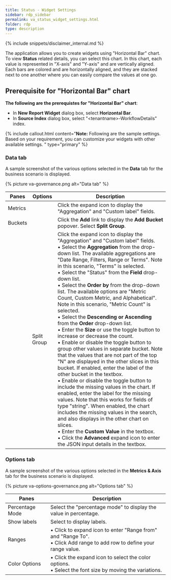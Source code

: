 ```yaml
---
title: Status - Widget Settings
sidebar: rdp_sidebar
permalink: va_status_widget_settings.html
folder: rdp
type: description
---
```


{% include snippets/disclaimer_internal.md %} 

The application allows you to create widgets using "Horizontal Bar" chart. To view **Status** related details, you can select this chart. In this chart, each value is represented in "X-axis" and "Y-axis" and are vertically aligned. Each bars are colored and are horizontally aligned, and they are stacked next to one another where you can easily compare the values at one go. 

## Prerequisite for "Horizontal Bar" chart

**The following are the prerequistes for "Horizontal Bar" chart**:
* In **New Report Widget** dialog box, select **Horizontal Bar**.
* In **Source Index** dialog box, select "\<tenantname>-WorkflowDetails" index.

{% include callout.html content="**Note:** Following are the sample settings. Based on your requirement, you can customize your widgets with other available settings.
" type="primary" %}

### Data tab

A sample screenshot of the various options selected in the **Data** tab for the business scenario is displayed.

{% picture va-governance.png alt="Data tab" %}

| Panes | Options | Description |
| --------- | ---------- | --------- |
| Metrics |  | Click the expand icon to display the "Aggregation" and "Custom label" fields. |
| Buckets |  | Click the **Add** link to display the **Add Bucket** popover. Select **Split Group**. |
|  | Split Group | Click the expand icon to display the "Aggregation" and "Custom label" fields. <br> • Select the **Aggregation** from the drop-down list. The available aggregations are "Date Range, Filters, Range or Terms". Note in this scenario, "Terms" is selected. <br> • Select the "Status" from the **Field** drop-down list. <br> • Select the **Order by** from the drop-down list. The available options are "Metric Count, Custom Metric, and Alphabetical". Note in this scenario, "Metric Count" is selected. <br> • Select the **Descending or Ascending** from the **Order**  drop-down list. <br> • Enter the **Size** or use the toggle button to increase or decrease the count. <br> • Enable or disable the toggle button to group other values in separate bucket. Note that the values that are not part of the top "N" are displayed in the other slices in this bucket. If enabled, enter the label of the other bucket in the textbox. <br> • Enable or disable the toggle button to include the missing values in the chart. If enabled, enter the label for the missing values. Note that this works for fields of type "string". When enabled, the chart includes the missing values in the search, and also displays in the other chart on slices. <br> • Enter the **Custom Value** in the textbox. <br> • Click the **Advanced** expand icon to enter the JSON input details in the textbox. |

### Options tab

A sample screenshot of the various options selected in the **Metrics & Axis** tab for the business scenario is displayed.

{% picture va-options-governance.png alt="Options tab" %}

| Panes | Description |
| --------- | --------- |
| Percentage Mode | Select the "percentage mode" to display the value in percentage. |
| Show labels | Select to display labels. |
| Ranges | • Click to expand icon to enter "Range from" and "Range To". <br> • Click Add range to add row to define your range value. |
| Color Options | • Click the expand icon to select the color options. <br> • Select the font size by moving the variations. |